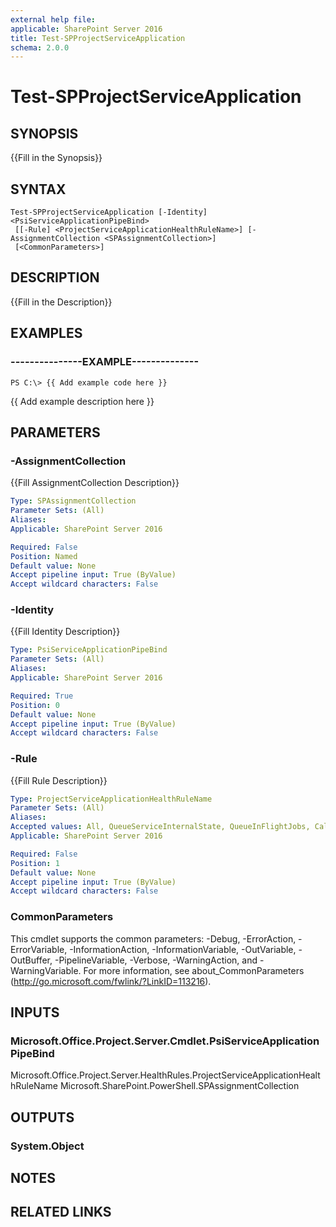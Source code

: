 ```yaml
---
external help file: 
applicable: SharePoint Server 2016
title: Test-SPProjectServiceApplication
schema: 2.0.0
---
```


# Test-SPProjectServiceApplication

## SYNOPSIS
{{Fill in the Synopsis}}

## SYNTAX

```
Test-SPProjectServiceApplication [-Identity] <PsiServiceApplicationPipeBind>
 [[-Rule] <ProjectServiceApplicationHealthRuleName>] [-AssignmentCollection <SPAssignmentCollection>]
 [<CommonParameters>]
```

## DESCRIPTION
{{Fill in the Description}}

## EXAMPLES

### ---------------EXAMPLE--------------
```
PS C:\> {{ Add example code here }}
```

{{ Add example description here }}

## PARAMETERS

### -AssignmentCollection
{{Fill AssignmentCollection Description}}

```yaml
Type: SPAssignmentCollection
Parameter Sets: (All)
Aliases: 
Applicable: SharePoint Server 2016

Required: False
Position: Named
Default value: None
Accept pipeline input: True (ByValue)
Accept wildcard characters: False
```

### -Identity
{{Fill Identity Description}}

```yaml
Type: PsiServiceApplicationPipeBind
Parameter Sets: (All)
Aliases: 
Applicable: SharePoint Server 2016

Required: True
Position: 0
Default value: None
Accept pipeline input: True (ByValue)
Accept wildcard characters: False
```

### -Rule
{{Fill Rule Description}}

```yaml
Type: ProjectServiceApplicationHealthRuleName
Parameter Sets: (All)
Aliases: 
Accepted values: All, QueueServiceInternalState, QueueInFlightJobs, CalcServiceWorkerState, DatabasePermissions
Applicable: SharePoint Server 2016

Required: False
Position: 1
Default value: None
Accept pipeline input: True (ByValue)
Accept wildcard characters: False
```

### CommonParameters
This cmdlet supports the common parameters: -Debug, -ErrorAction, -ErrorVariable, -InformationAction, -InformationVariable, -OutVariable, -OutBuffer, -PipelineVariable, -Verbose, -WarningAction, and -WarningVariable. For more information, see about_CommonParameters (http://go.microsoft.com/fwlink/?LinkID=113216).

## INPUTS

### Microsoft.Office.Project.Server.Cmdlet.PsiServiceApplicationPipeBind
Microsoft.Office.Project.Server.HealthRules.ProjectServiceApplicationHealthRuleName
Microsoft.SharePoint.PowerShell.SPAssignmentCollection

## OUTPUTS

### System.Object

## NOTES

## RELATED LINKS

